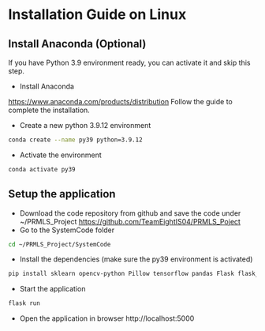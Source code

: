 # Installation Guide on Linux

## Install Anaconda (Optional)

If you have Python 3.9 environment ready, you can activate it and skip this step.

- Install Anaconda

https://www.anaconda.com/products/distribution
Follow the guide to complete the installation.

- Create a new python 3.9.12 environment

```bash
conda create --name py39 python=3.9.12
```

- Activate the environment

```bash
conda activate py39
```

## Setup the application

- Download the code repository from github and save the code under ~/PRMLS_Project https://github.com/TeamEightIS04/PRMLS_Poject
- Go to the SystemCode folder

```bash
cd ~/PRMLS_Project/SystemCode
```

- Install the dependencies (make sure the py39 environment is activated)

```bash
pip install sklearn opencv-python Pillow tensorflow pandas Flask flask_cors
```

- Start the application

```bash
flask run
```

- Open the application in browser http://localhost:5000
